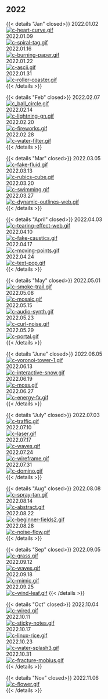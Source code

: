 
## 2022

{{< details "Jan" closed>}}
2022.01.02  
[![c-heart-curve.gif](https://i.postimg.cc/dsDDN82Q/c-heart-curve.gif)](/heart_curve/)  
2022.01.09  
[![c-spiral-tag.gif](https://i.postimg.cc/KFmK6QV0/c-spiral-tag.gif)](/spiral_tag/)  
2022.01.16  
[![c-burning-paper.gif](https://i.postimg.cc/dq3ytpDR/c-burning-paper.gif)](/burning_paper/)  
2022.01.22  
[![c-ascii.gif](https://i.postimg.cc/XnbB9hP0/c-ascii.gif)](/ascii/)  
2022.01.31  
[![c-roller-coaster.gif](https://i.postimg.cc/rM8xsK7G/c-roller-coaster.gif)](/roller_coaster/)  
{{< /details >}}

{{< details "Feb" closed>}}
2022.02.07  
[![c_ball_circle.gif](https://i.postimg.cc/3361MvYB/c_ball_circle.gif)](/ball_circle/)  
2022.02.14  
[![c-lightning-gn.gif](https://i.postimg.cc/RMX4nDyX/c-lightning-gn.gif)](/bolt/)  
2022.02.20  
[![c-fireworks.gif](https://i.postimg.cc/knhVGK84/c-fireworks.gif)](/fireworks/)  
2022.02.28  
[![c-water-filter.gif](https://i.postimg.cc/KZq81PCV/c-water-filter.gif)](/fluid_text/)  
{{< /details >}}

{{< details "Mar" closed>}}
2022.03.05  
[![c-fake-fluid.gif](https://i.postimg.cc/Dv5DBDCx/c-fake-fluid.gif)](/fake_fluid)  
2022.03.13  
[![c-rubics-cube.gif](https://i.postimg.cc/hSbyfnrv/c-rubics-cube.gif)](/rubics_cube/)  
2022.03.20  
[![c-swimming.gif](https://i.postimg.cc/4X5QZd95/c-swimming.gif)](/procedural_swimming/)  
2022.03.27  
[![c-dynamic-outlines-web.gif](https://i.postimg.cc/cWPJbfLS/c-dynamic-outlines-web.gif)](/dynamic_outlines)  
{{< /details >}}

{{< details "April" closed>}}
2022.04.03  
[![c-tearing-effect-web.gif](https://i.postimg.cc/k7JwvMJz/c-tearing-effect-web.gif)](/tearing_effect)  
2022.04.10  
[![c-fake-caustics.gif](https://i.postimg.cc/cxZc7bK1/c-fake-caustics.gif)](/fake_caustics)  
2022.04.17  
[![c-moving-points.gif](https://i.postimg.cc/VmFTC1TH/c-moving-points.gif)](/moving_points)  
2022.04.24  
[![c-text-pop.gif](https://i.postimg.cc/4ZkhdNth/c-text-pop.gif)](/text_pop)  
{{< /details >}}

{{< details "May" closed>}}
2022.05.01  
[![c-smoke-trail.gif](https://i.postimg.cc/B3zBZBhm/c-smoke-trail.gif)](/smoke_trail)  
2022.05.08  
[![c-mosaic.gif](https://i.postimg.cc/bYP5TcKy/c-mosaic.gif)](/mosaic)  
2022.05.15  
[![c-audio-synth.gif](https://i.postimg.cc/qp4s5177/c-audio-synth.gif)](/audio_synth)  
2022.05.23  
[![c-curl-noise.gif](https://i.postimg.cc/Fm45HdGL/c-curl-noise.gif)](/curl_noise)  
2022.05.29  
[![c-portal.gif](https://i.postimg.cc/KFp4LdfP/c-portal.gif)](/portal)  
{{< /details >}}

{{< details "June" closed>}}
2022.06.05  
[![c-voronoi-tower-1.gif](https://i.postimg.cc/L2Bg0prr/c-voronoi-tower-1.gif)](/voronoi)  
2022.06.13  
[![c-interactive-snow.gif](https://i.postimg.cc/qkT03dd4/c-interactive-snow.gif)](/interactive_snow)  
2022.06.19  
[![c-moss.gif](https://i.postimg.cc/nFT1BDMp/c-moss.gif)](/moss)  
2022.06.27  
[![c-energy-fx.gif](https://i.postimg.cc/6wp9XsdP/c-energy-fx.gif)](/energy_fx)  
{{< /details >}}

{{< details "July" closed>}}
2022.07.03  
[![c-traffic.gif](https://i.postimg.cc/MWQJDs65/c-traffic.gif)](/traffic)  
2022.07.10  
[![c-laser.gif](https://i.postimg.cc/5JkqvJyw/c-laser.gif)](/laser)  
2022.07.17  
[![c-waves.gif](https://i.postimg.cc/xj8zWC93/c-waves.gif)](/waves)  
2022.07.24  
[![c-wireframe.gif](https://i.postimg.cc/8TF71zQ4/c-wireframe.gif)](/linecolour)  
2022.07.31  
[![c-domino.gif](https://i.postimg.cc/05ywTGZt/c-domino.gif)](/domino)  
{{< /details >}}


{{< details "Aug" closed>}}
2022.08.08  
[![c-spray-tan.gif](https://i.postimg.cc/2rvWY9mt/c-spray-tan.gif)](/spray_tan)  
2022.08.14  
[![c-abstract.gif](https://i.postimg.cc/5xx6bHrD/c-abstract.gif)](/abstract)  
2022.08.22  
[![c-beginner-fields2.gif](https://i.postimg.cc/WjBWLG44/c-beginner-fields2.gif)](/beginner_fields)  
2022.08.28  
[![c-noise-flow.gif](https://i.postimg.cc/3rx2mmP5/c-noise-flow.gif)](/noise_flow)  
{{< /details >}}

{{< details "Sep" closed>}}
2022.09.05  
[![c-grass.gif](https://i.postimg.cc/HHvNSjKY/c-grass.gif)](/grass_abr)  
2022.09.12  
[![c-waves.gif](https://i.postimg.cc/hcgMpzWw/c-waves.gif)](/floating_leaf)  
2022.09.18  
[![c-mimic.gif](https://i.postimg.cc/VwTv1kff/c-mimic.gif)](/mimic)  
2022.09.25  
[![c-wind-leaf.gif](https://i.postimg.cc/mLGqX3N6/c-wind-leaf.gif)](/wind_leaf)
{{< /details >}}

{{< details "Oct" closed>}}
2022.10.04  
[![c-wired.gif](https://i.postimg.cc/kJkKszM8/c-wired.gif)](/wired)  
2022.10.11  
[![c-sticky-notes.gif](https://i.postimg.cc/HpkPzQJH/c-sticky-notes.gif)](/sticky_notes)  
2022.10.17  
[![c-linux-rice.gif](https://i.postimg.cc/dvwv5ct9/c-linux-rice.gif)](/rice/)  
2022.10.23  
[![c-water-splash3.gif](https://i.postimg.cc/HHtpD5wq/c-water-splash3.gif)](/water_splash/)  
2022.10.31  
[![c-fracture-mobius.gif](https://i.postimg.cc/PXwc7c4G/c-fracture-mobius.gif)](/fracture_stone/)  
{{< /details >}}

{{< details "Nov" closed>}}
2022.11.06  
[![c-flower.gif](https://i.postimg.cc/Z4WP3sSp/c-flower.gif)](texture_fx)  
{{< /details >}}

